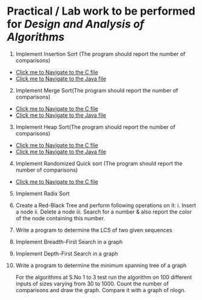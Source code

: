 # Practical / Lab work to be performed for <b><i>Design and Analysis of Algorithms </i></b>

1. Implement Insertion Sort (The program should report the number of comparisons)

- [Click me to Navigate to the C file](https://github.com/PriyanshuMallick/B.Sc.CollegeCodeBasics/blob/main/4th_Semester/Algorithms/Practicals/1_insertionSort.c)
- [Click me to Navigate to the Java file](https://github.com/PriyanshuMallick/B.Sc.CollegeCodeBasics/blob/main/4th_Semester/Algorithms/$1_InsertionSort.java)

2. Implement Merge Sort(The program should report the number of comparisons)

- [Click me to Navigate to the C file](https://github.com/PriyanshuMallick/B.Sc.CollegeCodeBasics/blob/main/4th_Semester/Algorithms/Practicals/1_mergeSort.c)
- [Click me to Navigate to the Java file](https://github.com/PriyanshuMallick/B.Sc.CollegeCodeBasics/blob/main/4th_Semester/Algorithms/Practicals/$1_MergeSort.java)

3. Implement Heap Sort(The program should report the number of comparisons)

- [Click me to Navigate to the C file](https://github.com/PriyanshuMallick/B.Sc.CollegeCodeBasics/blob/main/4th_Semester/Algorithms/Practicals/3_heapSort.c)
- [Click me to Navigate to the Java file](https://github.com/PriyanshuMallick/B.Sc.CollegeCodeBasics/blob/main/4th_Semester/Algorithms/Practicals/$3_HeapSort.java)

4. Implement Randomized Quick sort (The program should report the number of comparisons)

- [Click me to Navigate to the C file](https://github.com/PriyanshuMallick/B.Sc.CollegeCodeBasics/blob/main/4th_Semester/Algorithms/Practicals/4_randomizeQuickSort.c)

5. Implement Radix Sort

6. Create a Red-Black Tree and perform following operations on it:
   i. Insert a node
   ii. Delete a node
   iii. Search for a number & also report the color of the node containing this number.

7. Write a program to determine the LCS of two given sequences

8. Implement Breadth-First Search in a graph

9. Implement Depth-First Search in a graph

10. Write a program to determine the minimum spanning tree of a graph

    For the algorithms at S.No 1 to 3 test run the algorithm on 100 different inputs of sizes varying from 30 to 1000. Count the number of comparisons and draw the graph. Compare it with a graph of nlogn.
